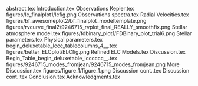 abstract.tex
Introduction.tex
Observations   Kepler.tex
figures/lc_finalplot1/lcfig.png
Observations   spectra.tex
Radial Velocities.tex
figures/bf_awesomeplot2/bf_finalplot_modeltemplate.png
figures/rvcurve_final2/9246715_rvplot_final_REALLY_smoothfix.png
Stellar atmosphere model.tex
figures/fdbinary_plot1/FDBinary_plot_trial6.png
Stellar parameters.tex
Physical parameters.tex
begin_deluxetable_lccc_tablecolumns_4__.tex
figures/better_ELCplot/ELCfig.png
Refined ELC Models.tex
Discussion.tex
Begin_Table_begin_deluxetable_lcccccc__.tex
figures/9246715_modes_fromjean/9246715_modes_fromjean.png
More Discussion.tex
figures/figure_1/figure_1.png
Discussion cont..tex
Discussion cont..tex
Conclusion.tex
Acknowledgments.tex
